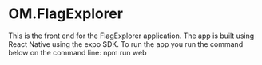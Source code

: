 # OM.FlagExplorer
This is the front end for the FlagExplorer application. The app is built using React Native using the expo SDK. 
To run the app you run the command below on the command line:
npm run web

